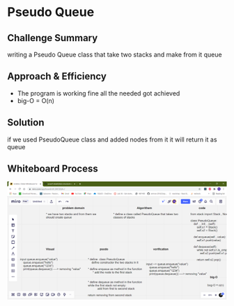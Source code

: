 # Pseudo Queue

## Challenge Summary
writing a Pseudo Queue class that take two stacks and make from it queue

## Approach & Efficiency
- The program is working fine all the needed got achieved  
- big-O = O(n)

## Solution
 if we used PseudoQueue class and added nodes from it it will return it as queue 
  
## Whiteboard Process
![](../assets/Pseudo-Queue.png)